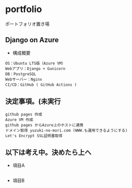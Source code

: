 # portfolio
ポートフォリオ置き場

## Django on Azure
+ 構成概要
~~~
OS：Ubuntu LTS版（Azure VM）
Webアプリ：Django + Gunicorn
DB：PostgreSQL
Webサーバー：Nginx
CI/CD：GitHub ( GitHub Actions )
~~~

## 決定事項。(未実行
~~~
github pages 作成
Azure VM 作成
github pages からAzure上のホストに連携
ドメイン取得 yuzuki-no-mori.com (WWW.も運用できるようにする)
Let's Encrypt SSL証明書取得 
~~~

## 以下は考え中。決めたら上へ
+ 項目A
~~~
~~~

+ 項目B
~~~
~~~







